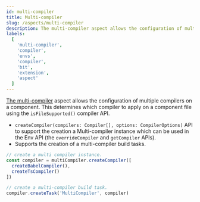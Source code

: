 ```yaml
---
id: multi-compiler
title: Multi-compiler
slug: /aspects/multi-compiler
description: The multi-compiler aspect allows the configuration of multiple compilers on a component
labels:
  [
    'multi-compiler',
    'compiler',
    'envs',
    'compiler',
    'bit',
    'extension',
    'aspect'
  ]
---
```


[The multi-compiler](https://bit.dev/teambit/compilation/multi-compiler) aspect allows the configuration of multiple compilers on a component. This determines which compiler to apply on a component file using the `isFileSupported()` compiler API.

- `createCompiler(compilers: Compiler[], options: CompilerOptions)` API to support the creation a Multi-compiler instance which can be used in the Env API (the `overrideCompiler` and `getCompiler` APIs).
- Supports the creation of a multi-compiler build tasks.

```ts
// create a multi compiler instance.
const compiler = multiCompiler.createCompiler([
  createBabelCompiler(),
  createTsCompiler()
])

// create a multi-compiler build task.
compiler.createTask('MultiCompiler', compiler)
```
